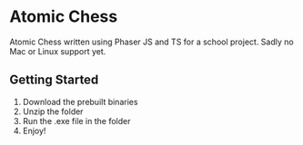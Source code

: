 # Atomic Chess

Atomic Chess written using Phaser JS and TS for a school project.
Sadly no Mac or Linux support yet.

## Getting Started
1. Download the prebuilt binaries
2. Unzip the folder
3. Run the .exe file in the folder
4. Enjoy!
